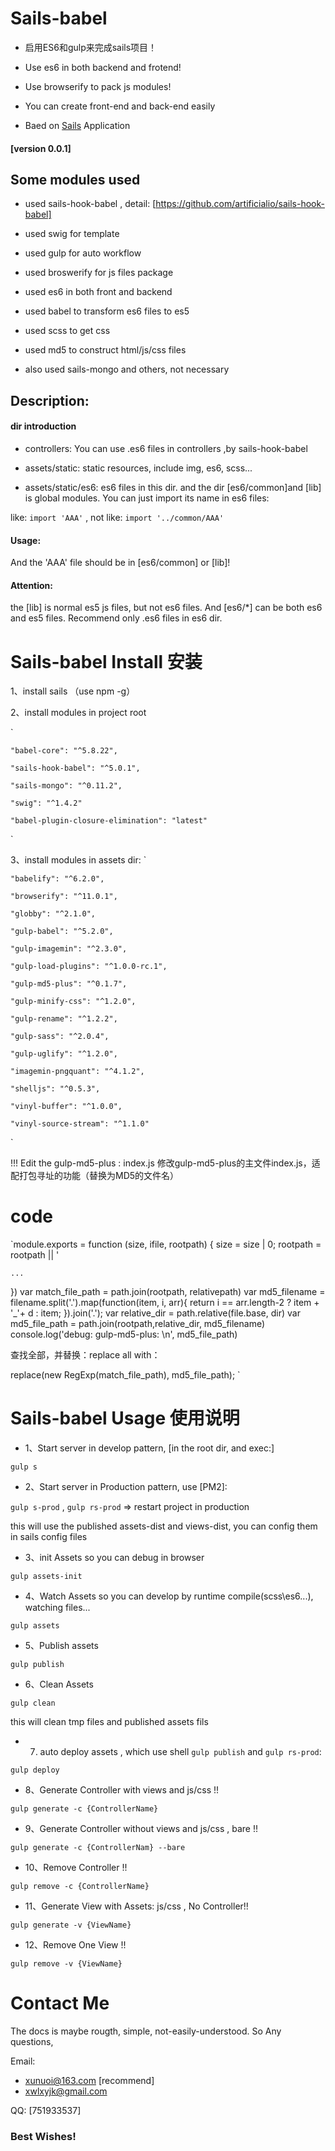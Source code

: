 # Sails-babel 

* 启用ES6和gulp来完成sails项目！

* Use es6 in both backend and frotend!

* Use browserify to pack js modules!

* You can create front-end and back-end easily

* Baed on [Sails](http://sailsjs.org) Application


#### [version 0.0.1]


## Some modules used

- used sails-hook-babel , detail: [https://github.com/artificialio/sails-hook-babel]
- used swig for template
- used gulp for auto workflow
- used broswerify for js files package
- used es6 in both front and backend
- used babel to transform es6 files to es5
- used scss to get css
- used md5 to construct html/js/css files

- also used sails-mongo and others, not necessary


## Description:

#### dir introduction

* controllers: You can use .es6 files in controllers ,by sails-hook-babel

* assets/static: static resources, include img, es6, scss... 

* assets/static/es6: es6 files in this dir. and the dir [es6/common]and [lib] is global modules. You can just import its name in es6 files: 
 
like: `import 'AAA'` , not like:  `import '../common/AAA'`

#### Usage:

And the 'AAA' file should be in [es6/common] or [lib]!

#### Attention:

the [lib] is normal es5 js files, but not es6 files. 
And [es6/*] can be both es6 and es5 files. Recommend only .es6 files in es6 dir.


# Sails-babel Install 安装

1、install sails （use npm -g）

2、install modules in project root

`

    "babel-core": "^5.8.22",

    "sails-hook-babel": "^5.0.1",

    "sails-mongo": "^0.11.2",

    "swig": "^1.4.2"

    "babel-plugin-closure-elimination": "latest"

`

3、install modules in assets dir:
`

    "babelify": "^6.2.0",

    "browserify": "^11.0.1",

    "globby": "^2.1.0",

    "gulp-babel": "^5.2.0",

    "gulp-imagemin": "^2.3.0",

    "gulp-load-plugins": "^1.0.0-rc.1",

    "gulp-md5-plus": "^0.1.7",

    "gulp-minify-css": "^1.2.0",

    "gulp-rename": "^1.2.2",

    "gulp-sass": "^2.0.4",

    "gulp-uglify": "^1.2.0",

    "imagemin-pngquant": "^4.1.2",

    "shelljs": "^0.5.3",

    "vinyl-buffer": "^1.0.0",

    "vinyl-source-stream": "^1.1.0"

`

!!! Edit the gulp-md5-plus : index.js
修改gulp-md5-plus的主文件index.js，适配打包寻址的功能（替换为MD5的文件名）
# code
`module.exports = function (size, ifile, rootpath) {
    size = size | 0;
    rootpath = rootpath || '

    ...
})
        var match_file_path = path.join(rootpath, relativepath)
        var md5_filename = filename.split('.').map(function(item, i, arr){
            return i == arr.length-2 ? item + '_'+ d : item;
        }).join('.');
        var relative_dir = path.relative(file.base, dir)
        var md5_file_path = path.join(rootpath,relative_dir, md5_filename)
        console.log('debug: gulp-md5-plus: \n', md5_file_path)
        
查找全部，并替换：replace all with：

replace(new RegExp(match_file_path), md5_file_path);
`


# Sails-babel Usage 使用说明

* 1、Start server in develop pattern, 
[in the root dir, and exec:]

`gulp s`

* 2、Start server in Production pattern, use [PM2]:

`gulp s-prod` , `gulp rs-prod` => restart project in production

this will use the published assets-dist and views-dist, you can config them in sails config files

* 3、init Assets so you can debug in browser

`gulp assets-init`


* 4、Watch Assets so you can develop by runtime compile(scss\es6\...), watching files...

`gulp assets`


* 5、Publish assets

`gulp publish`

* 6、Clean Assets

`gulp clean`

this will clean tmp files and published assets fils

* 7. auto deploy assets , which use shell `gulp publish` and `gulp rs-prod`:

`gulp deploy`


* 8、Generate Controller with views and js/css !!

`gulp generate -c {ControllerName}`

* 9、Generate Controller without views and js/css , bare !!

`gulp generate -c {ControllerNam} --bare`

* 10、Remove Controller !!

`gulp remove -c {ControllerName}`

* 11、Generate View with Assets: js/css , No Controller!!

`gulp generate -v {ViewName}`

* 12、Remove One View !!

`gulp remove -v {ViewName}`


# Contact Me

The docs is maybe rougth, simple, not-easily-understood. So Any questions,

Email: 

* xunuoi@163.com [recommend]
* xwlxyjk@gmail.com


QQ: [751933537]

### Best Wishes!

